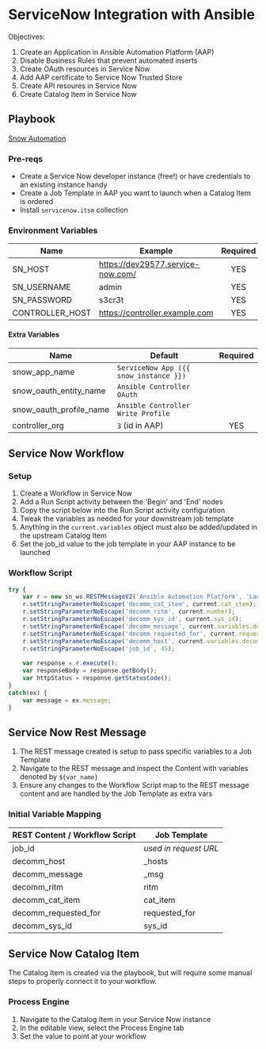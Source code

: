 # ServiceNow Integration with Ansible

Objectives:
1. Create an Application in Ansible Automation Platform (AAP)
1. Disable Business Rules that prevent automated inserts
1. Create OAuth resources in Service Now
1. Add AAP certificate to Service Now Trusted Store
1. Create API resoures in Service Now
1. Create Catalog Item in Service Now

## Playbook

[Snow Automation](../proxmox_kvm_clone.yml)

### Pre-reqs

- Create a Service Now developer instance (free!) or have credentials to an existing instance handy
- Create a Job Template in AAP you want to launch when a Catalog Item is ordered
- Install `servicenow.itsm` collection

### Environment Variables

| Name | Example | Required |
| --- | --- | :---: |
| SN_HOST | https://dev29577.service-now.com/ | YES |
| SN_USERNAME | admin | YES |
| SN_PASSWORD | s3cr3t | YES |
| CONTROLLER_HOST | https://controller.example.com | YES |

#### Extra Variables

| Name | Default | Required |
| --- | --- | :---: |
| snow_app_name | `ServiceNow App ({{ snow_instance }})` | |
| snow_oauth_entity_name | `Ansible Controller OAuth` | |
| snow_oauth_profile_name | `Ansible Controller Write Profile` | |
| controller_org | `3` (id in AAP) | YES |

## Service Now Workflow

### Setup

1. Create a Workflow in Service Now
1. Add a Run Script activity between the 'Begin' and 'End' nodes
1. Copy the script below into the Run Script activity configuration
1. Tweak the variables as needed for your downstream job template
1. Anything in the `current.variables` object must also be added/updated in the upstream Catalog Item
1. Set the job_id value to the job template in your AAP instance to be launched

### Workflow Script
```js
try { 
	var r = new sn_ws.RESTMessageV2('Ansible Automation Platform', 'Launch Ansible Job Template');
	r.setStringParameterNoEscape('decomm_cat_item', current.cat_item);
	r.setStringParameterNoEscape('decomm_ritm', current.number);
	r.setStringParameterNoEscape('decomm_sys_id', current.sys_id);
	r.setStringParameterNoEscape('decomm_message', current.variables.decomm_message);
	r.setStringParameterNoEscape('decomm_requested_for', current.requested_for);
	r.setStringParameterNoEscape('decomm_host', current.variables.decomm_host);
	r.setStringParameterNoEscape('job_id', 45);
	
	var response = r.execute();
	var responseBody = response.getBody();
	var httpStatus = response.getStatusCode();
}
catch(ex) {
	var message = ex.message;
}
```

## Service Now Rest Message

1. The REST message created is setup to pass specific variables to a Job Template
1. Navigate to the REST message and inspect the Content with variables denoted by `${var_name}`
1. Ensure any changes to the Workflow Script map to the REST message content and are handled by the Job Template as extra vars

### Initial Variable Mapping

| REST Content / Workflow Script | Job Template |
| --- | --- |
| job_id | _used in request URL_ |
| decomm_host | _hosts |
| decomm_message | _msg |
| decomm_ritm | ritm |
| decomm_cat_item | cat_item |
| decomm_requested_for | requested_for |
| decomm_sys_id | sys_id |

## Service Now Catalog Item

The Catalog Item is created via the playbook, but will require some manual steps to properly connect it to your workflow. 

### Process Engine

1. Navigate to the Catalog Item in your Service Now instance
1. In the editable view, select the Process Engine tab
1. Set the value to point at your workflow